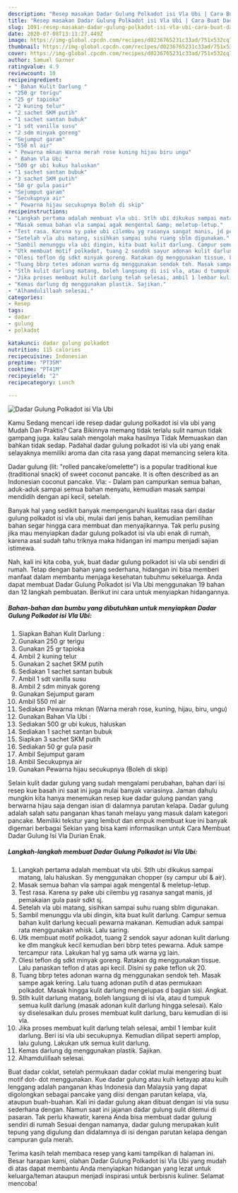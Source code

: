 ```yaml
---
description: "Resep masakan Dadar Gulung Polkadot isi Vla Ubi | Cara Buat Dadar Gulung Polkadot isi Vla Ubi Yang Menggugah Selera"
title: "Resep masakan Dadar Gulung Polkadot isi Vla Ubi | Cara Buat Dadar Gulung Polkadot isi Vla Ubi Yang Menggugah Selera"
slug: 1091-resep-masakan-dadar-gulung-polkadot-isi-vla-ubi-cara-buat-dadar-gulung-polkadot-isi-vla-ubi-yang-menggugah-selera
date: 2020-07-08T13:11:27.449Z
image: https://img-global.cpcdn.com/recipes/d0236765231c33ad/751x532cq70/dadar-gulung-polkadot-isi-vla-ubi-foto-resep-utama.jpg
thumbnail: https://img-global.cpcdn.com/recipes/d0236765231c33ad/751x532cq70/dadar-gulung-polkadot-isi-vla-ubi-foto-resep-utama.jpg
cover: https://img-global.cpcdn.com/recipes/d0236765231c33ad/751x532cq70/dadar-gulung-polkadot-isi-vla-ubi-foto-resep-utama.jpg
author: Samuel Garner
ratingvalue: 4.9
reviewcount: 10
recipeingredient:
- " Bahan Kulit Darlung "
- "250 gr terigu"
- "25 gr tapioka"
- "2 kuning telur"
- "2 sachet SKM putih"
- "1 sachet santan bubuk"
- "1 sdt vanilla susu"
- "2 sdm minyak goreng"
- "Sejumput garam"
- "550 ml air"
- " Pewarna mknan Warna merah rose kuning hijau biru ungu"
- " Bahan Vla Ubi "
- "500 gr ubi kukus haluskan"
- "1 sachet santan bubuk"
- "3 sachet SKM putih"
- "50 gr gula pasir"
- "Sejumput garam"
- "Secukupnya air"
- " Pewarna hijau secukupnya Boleh di skip"
recipeinstructions:
- "Langkah pertama adalah membuat vla ubi. Stlh ubi dikukus sampai matang, lalu haluskan. Sy menggunakan chopper (sy campur ubi &amp; air)."
- "Masak semua bahan vla sampai agak mengental &amp; meletup-letup."
- "Test rasa. Karena sy pake ubi cilembu yg rasanya sangat manis, jd pemakaian gula pasir sdkt sj."
- "Setelah vla ubi matang, sisihkan sampai suhu ruang sblm digunakan."
- "Sambil menunggu vla ubi dingin, kita buat kulit darlung. Campur semua bahan kulit darlung kecuali pewarna makanan. Kemudian aduk sampai rata menggunakan whisk. Lalu saring."
- "Utk membuat motif polkadot, tuang 2 sendok sayur adonan kulit darlung ke dlm mangkuk kecil kemudian beri bbrp tetes pewarna. Aduk sampe tercampur rata. Lakukan hal yg sama utk warna yg lain."
- "Olesi teflon dg sdkt minyak goreng. Ratakan dg menggunakan tissue. Lalu panaskan teflon d atas api kecil. Disini sy pake teflon uk 20."
- "Tuang bbrp tetes adonan warna dg menggunakan sendok teh. Masak sampe agak kering. Lalu tuang adonan putih d atas permukaan polkadot. Masak hingga kulit darlung mengelupas d bagian sisi. Angkat."
- "Stlh kulit darlung matang, boleh langsung di isi vla, atau d tumpuk semua kulit darlung (masak adonan kulit darlung hingga selesai). Kalo sy diselesaikan dulu proses membuat kulit darlung, baru kemudian di isi vla."
- "Jika proses membuat kulit darlung telah selesai, ambil 1 lembar kulit darlung. Beri isi vla ubi secukupnya. Kemudian dilipat seperti amplop, lalu gulung. Lakukan utk semua kulit darlung."
- "Kemas darlung dg menggunakan plastik. Sajikan."
- "Alhamdulillaah selesai."
categories:
- Resep
tags:
- dadar
- gulung
- polkadot

katakunci: dadar gulung polkadot 
nutrition: 115 calories
recipecuisine: Indonesian
preptime: "PT35M"
cooktime: "PT41M"
recipeyield: "2"
recipecategory: Lunch

---
```



![Dadar Gulung Polkadot isi Vla Ubi](https://img-global.cpcdn.com/recipes/d0236765231c33ad/751x532cq70/dadar-gulung-polkadot-isi-vla-ubi-foto-resep-utama.jpg)

Kamu Sedang mencari ide resep dadar gulung polkadot isi vla ubi yang Mudah Dan Praktis? Cara Bikinnya memang tidak terlalu sulit namun tidak gampang juga. kalau salah mengolah maka hasilnya Tidak Memuaskan dan bahkan tidak sedap. Padahal dadar gulung polkadot isi vla ubi yang enak selayaknya memiliki aroma dan cita rasa yang dapat memancing selera kita.

Dadar gulung (lit: &#34;rolled pancake/omelette&#34;) is a popular traditional kue (traditional snack) of sweet coconut pancake. It is often described as an Indonesian coconut pancake. Vla: - Dalam pan campurkan semua bahan, aduk-aduk sampai semua bahan menyatu, kemudian masak sampai mendidih dengan api kecil, setelah.

Banyak hal yang sedikit banyak mempengaruhi kualitas rasa dari dadar gulung polkadot isi vla ubi, mulai dari jenis bahan, kemudian pemilihan bahan segar hingga cara membuat dan menyajikannya. Tak perlu pusing jika mau menyiapkan dadar gulung polkadot isi vla ubi enak di rumah, karena asal sudah tahu triknya maka hidangan ini mampu menjadi sajian istimewa.


Nah, kali ini kita coba, yuk, buat dadar gulung polkadot isi vla ubi sendiri di rumah. Tetap dengan bahan yang sederhana, hidangan ini bisa memberi manfaat dalam membantu menjaga kesehatan tubuhmu sekeluarga. Anda dapat membuat Dadar Gulung Polkadot isi Vla Ubi menggunakan 19 bahan dan 12 langkah pembuatan. Berikut ini cara untuk menyiapkan hidangannya.

<!--inarticleads1-->

##### Bahan-bahan dan bumbu yang dibutuhkan untuk menyiapkan Dadar Gulung Polkadot isi Vla Ubi:

1. Siapkan  Bahan Kulit Darlung :
1. Gunakan 250 gr terigu
1. Gunakan 25 gr tapioka
1. Ambil 2 kuning telur
1. Gunakan 2 sachet SKM putih
1. Sediakan 1 sachet santan bubuk
1. Ambil 1 sdt vanilla susu
1. Ambil 2 sdm minyak goreng
1. Gunakan Sejumput garam
1. Ambil 550 ml air
1. Sediakan  Pewarna mknan (Warna merah rose, kuning, hijau, biru, ungu)
1. Gunakan  Bahan Vla Ubi :
1. Sediakan 500 gr ubi kukus, haluskan
1. Sediakan 1 sachet santan bubuk
1. Siapkan 3 sachet SKM putih
1. Sediakan 50 gr gula pasir
1. Ambil Sejumput garam
1. Ambil Secukupnya air
1. Gunakan  Pewarna hijau secukupnya (Boleh di skip)


Selain kulit dadar gulung yang sudah mengalami perubahan, bahan dari isi resep kue basah ini saat ini juga mulai banyak variasinya. Jaman dahulu mungkin kita hanya menemukan resep kue dadar gulung pandan yang berwarna hijau saja dengan isian di dalamnya parutan kelapa. Dadar gulung adalah salah satu panganan khas tanah melayu yang masuk dalam kategori pancake. Memiliki tekstur yang lembut dan empuk membuat kue ini banyak digemari berbagai Sekian yang bisa kami informasikan untuk Cara Membuat Dadar Gulung Isi Vla Durian Enak. 

<!--inarticleads2-->

##### Langkah-langkah membuat Dadar Gulung Polkadot isi Vla Ubi:

1. Langkah pertama adalah membuat vla ubi. Stlh ubi dikukus sampai matang, lalu haluskan. Sy menggunakan chopper (sy campur ubi &amp; air).
1. Masak semua bahan vla sampai agak mengental &amp; meletup-letup.
1. Test rasa. Karena sy pake ubi cilembu yg rasanya sangat manis, jd pemakaian gula pasir sdkt sj.
1. Setelah vla ubi matang, sisihkan sampai suhu ruang sblm digunakan.
1. Sambil menunggu vla ubi dingin, kita buat kulit darlung. Campur semua bahan kulit darlung kecuali pewarna makanan. Kemudian aduk sampai rata menggunakan whisk. Lalu saring.
1. Utk membuat motif polkadot, tuang 2 sendok sayur adonan kulit darlung ke dlm mangkuk kecil kemudian beri bbrp tetes pewarna. Aduk sampe tercampur rata. Lakukan hal yg sama utk warna yg lain.
1. Olesi teflon dg sdkt minyak goreng. Ratakan dg menggunakan tissue. Lalu panaskan teflon d atas api kecil. Disini sy pake teflon uk 20.
1. Tuang bbrp tetes adonan warna dg menggunakan sendok teh. Masak sampe agak kering. Lalu tuang adonan putih d atas permukaan polkadot. Masak hingga kulit darlung mengelupas d bagian sisi. Angkat.
1. Stlh kulit darlung matang, boleh langsung di isi vla, atau d tumpuk semua kulit darlung (masak adonan kulit darlung hingga selesai). Kalo sy diselesaikan dulu proses membuat kulit darlung, baru kemudian di isi vla.
1. Jika proses membuat kulit darlung telah selesai, ambil 1 lembar kulit darlung. Beri isi vla ubi secukupnya. Kemudian dilipat seperti amplop, lalu gulung. Lakukan utk semua kulit darlung.
1. Kemas darlung dg menggunakan plastik. Sajikan.
1. Alhamdulillaah selesai.


Buat dadar coklat, setelah permukaan dadar coklat mulai mengering buat motif dot- dot menggunakan. Kue dadar gulung atau kuih ketayap atau kuih lenggang adalah panganan khas Indonesia dan Malaysia yang dapat digolongkan sebagai pancake yang diisi dengan parutan kelapa, vla, ataupun buah-buahan. Kali ini dadar gulung akan dibuat dengan isi vla susu sederhana dengan. Namun saat ini jajanan dadar gulung sulit ditemui di pasaran. Tak perlu khawatir, karena Anda bisa membuat dadar gulung sendiri di rumah Sesuai dengan namanya, dadar gulung merupakan kulit tepung yang digulung dan didalamnya di isi dengan parutan kelapa dengan campuran gula merah. 

Terima kasih telah membaca resep yang kami tampilkan di halaman ini. Besar harapan kami, olahan Dadar Gulung Polkadot isi Vla Ubi yang mudah di atas dapat membantu Anda menyiapkan hidangan yang lezat untuk keluarga/teman ataupun menjadi inspirasi untuk berbisnis kuliner. Selamat mencoba!
